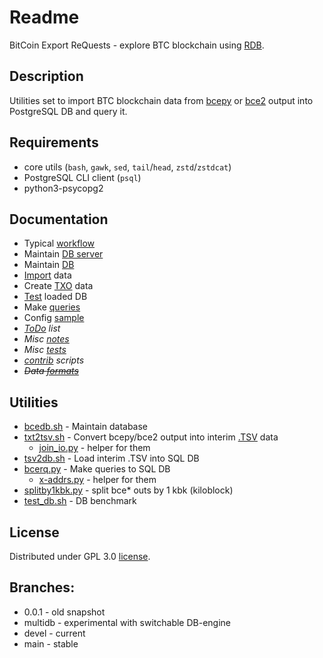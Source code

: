 # Readme

BitCoin Export ReQuests - explore BTC blockchain using [RDB](https://en.wikipedia.org/wiki/Relational_database).

## Description

Utilities set to import BTC blockchain data from [bcepy](https://github.com/tieugene/bcepy) or [bce2](https://github.com/tieugene/bce2) output into PostgreSQL DB and query it.

## Requirements

- core utils (`bash`, `gawk`, `sed`, `tail`/`head`, `zstd`/`zstdcat`)
- PostgreSQL CLI client (`psql`)
- python3-psycopg2

## Documentation

- Typical [workflow](doc/WorkFlow.md)
- Maintain [DB server](doc/DBS.md)
- Maintain [DB](doc/DB.md)
- [Import](doc/ImpEx.md) data
- Create [TXO](doc/TXO.md) data
- [Test](doc/Test_DB.md) loaded DB
- Make [queries](doc/BCERQ.md)
- Config [sample](doc/bcerq.conf)
- *[ToDo](doc/ToDo.md) list*
- *Misc [notes](doc/Notes.md)*
- *Misc [tests](doc/tests)*
- *[contrib](doc/Contrib.md) scripts*
- *~~Data [formats](doc/Formats.md)~~*

## Utilities

- [bcedb.sh](bcedb.sh) - Maintain database
- [txt2tsv.sh](txt2tsv.sh) - Convert bcepy/bce2 output into interim [.TSV](https://en.wikipedia.org/wiki/Tab-separated_values) data
  - [join_io.py](join_io.py) - helper for them
- [tsv2db.sh](tsv2db.sh) - Load interim .TSV into SQL DB
- [bcerq.py](bcerq.py) - Make queries to SQL DB
  - [x-addrs.py](x-addrs.py) - helper for them
- [splitby1kbk.py](splitby1kbk.py) - split bce* outs by 1 kbk (kiloblock)
- [test_db.sh](test_db.sh) - DB benchmark

## License

Distributed under GPL 3.0 [license](LICENSE).

## Branches:

- 0.0.1 - old snapshot
- multidb - experimental with switchable DB-engine
- devel - current
- main - stable
